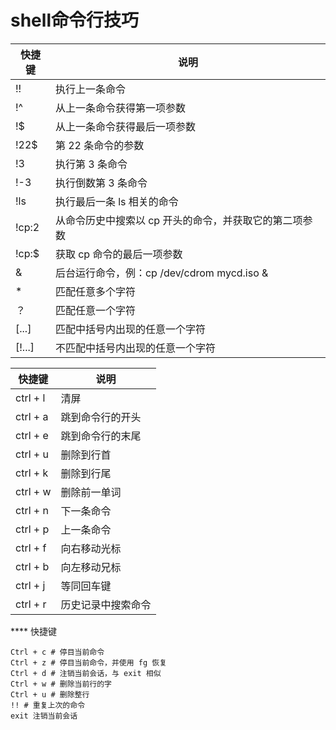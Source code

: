# shell命令行技巧

| 快捷键 | 说明                                                   |
|--------|--------------------------------------------------------|
| !!     | 执行上一条命令                                         |
| !^     | 从上一条命令获得第一项参数                             |
| !$     | 从上一条命令获得最后一项参数                           |
| !22$   | 第 22 条命令的参数                                     |
| !3     | 执行第 3 条命令                                        |
| !-3    | 执行倒数第 3 条命令                                    |
| !ls    | 执行最后一条 ls 相关的命令                             |
| !cp:2  | 从命令历史中搜索以 cp 开头的命令，并获取它的第二项参数 |
| !cp:$  | 获取 cp 命令的最后一项参数                             |
| &      | 后台运行命令，例：cp /dev/cdrom mycd.iso &             |
| *      | 匹配任意多个字符                                       |
| ？     | 匹配任意一个字符                                       |
| [...]  | 匹配中括号内出现的任意一个字符                         |
| [!...] | 不匹配中括号内出现的任意一个字符                       |

| 快捷键   | 说明               |
|----------|--------------------|
| ctrl + l | 清屏               |
| ctrl + a | 跳到命令行的开头   |
| ctrl + e | 跳到命令行的末尾   |
| ctrl + u | 删除到行首         |
| ctrl + k | 删除到行尾         |
| ctrl + w | 删除前一单词       |
| ctrl + n | 下一条命令         |
| ctrl + p | 上一条命令         |
| ctrl + f | 向右移动光标       |
| ctrl + b | 向左移动兄标       |
| ctrl + j | 等同回车键         |
| ctrl + r | 历史记录中搜索命令 |


**** 快捷键

    Ctrl + c # 停目当前命令
    Ctrl + z # 停目当前命令，并使用 fg 恢复
    Ctrl + d # 注销当前会话，与 exit 相似
    Ctrl + w # 删除当前行的字
    Ctrl + u # 删除整行
    !! # 重复上次的命令
    exit 注销当前会话